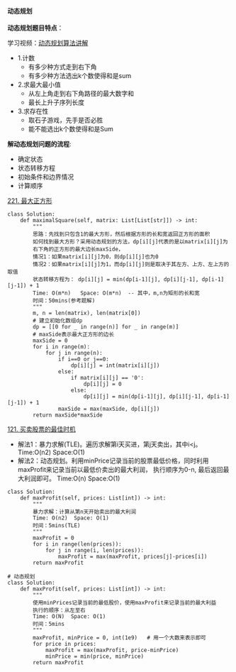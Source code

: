#### 动态规划
**动态规划题目特点**：

学习视频：[动态规划算法讲解](https://www.bilibili.com/video/BV1xb411e7ww)
+ 1.计数
    - 有多少种方式走到右下角
    - 有多少种方法选出k个数使得和是sum
+ 2.求最大最小值
    - 从左上角走到右下角路径的最大数字和
    - 最长上升子序列长度
+ 3.求存在性
    - 取石子游戏，先手是否必胜
    - 能不能选出k个数使得和是Sum
    
**解动态规划问题的流程**:
+ 确定状态
+ 状态转移方程
+ 初始条件和边界情况
+ 计算顺序

[221. 最大正方形](https://leetcode-cn.com/problems/maximal-square/)
```
class Solution:
    def maximalSquare(self, matrix: List[List[str]]) -> int:
        """
        思路：先找到只包含1的最大方形，然后根据方形的长和宽返回正方形的面积
        如何找到最大方形？采用动态规划的方法，dp[i][j]代表的是以matrix[i][j]为
        右下角的正方形的最大边长maxSide，
        情况1：如果matrix[i][j]为0，则dp[i][j]也为0
        情况2：如果matrix[i][j]为1，而dp[i][j]则是取决于其左方、上方、左上方的取值
        状态转移方程为： dp[i][j] = min(dp[i-1][j], dp[i][j-1], dp[i-1][j-1]) + 1
        Time: O(m*n)   Space: O(m*n)  -- 其中，m,n为矩形的长和宽
        时间：50mins(参考题解)
        """
        m, n = len(matrix), len(matrix[0])
        # 建立初始化数组dp
        dp = [[0 for _ in range(n)] for _ in range(m)]
        # maxSide表示最大正方形的边长
        maxSide = 0
        for i in range(m):
            for j in range(n):
                if i==0 or j==0:
                    dp[i][j] = int(matrix[i][j])
                else:
                    if matrix[i][j] == '0':
                        dp[i][j] = 0
                    else:
                        dp[i][j] = min(dp[i-1][j], dp[i][j-1], dp[i-1][j-1]) + 1
                maxSide = max(maxSide, dp[i][j])
        return maxSide*maxSide
```

[121. 买卖股票的最佳时机](https://leetcode-cn.com/problems/best-time-to-buy-and-sell-stock/)
+ 解法1：暴力求解(TLE)。遍历求解第i天买进，第j天卖出，其中i<j。 Time:O(n2)  Space:O(1)
+ 解法2：动态规划。利用minPrice记录当前的股票最低价格，同时利用maxProfit来记录当前以最低价卖出的最大利润，
执行顺序为0-n, 最后返回最大利润即可。 Time:O(n)  Space:O(1)
```
class Solution:
    def maxProfit(self, prices: List[int]) -> int:
        """
        暴力求解：计算从第n天开始卖出的最大利润
        Time: O(n2)  Space: O(1)
        时间：5mins(TLE)
        """
        maxProfit = 0
        for i in range(len(prices)):
            for j in range(i, len(prices)):
                maxProfit = max(maxProfit, prices[j]-prices[i])
        return maxProfit

# 动态规划
class Solution:
    def maxProfit(self, prices: List[int]) -> int:
        """
        使用minPrices记录当前的最低股价，使用maxProfit来记录当前的最大利益
        执行的顺序：从左至右
        Time: O(N)  Space: O(1)
        时间：5mins
        """
        maxProfit, minPrice = 0, int(1e9)   # 用一个大数来表示即可
        for price in prices:
            maxProfit = max(maxProfit, price-minPrice)
            minPrice = min(price, minPrice)
        return maxProfit
```